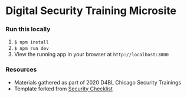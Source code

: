 # Digital Security Training Microsite

### Run this locally

1. `$ npm install`
2. `$ npm run dev`
3. View the running app in your browser at `http://localhost:3000`

### Resources

- Materials gathered as part of 2020 D4BL Chicago Security Trainings
- Template forked from [Security Checklist](https://github.com/brianlovin/security-checklist)
